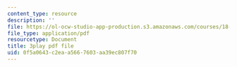 ```yaml
---
content_type: resource
description: ''
file: https://ol-ocw-studio-app-production.s3.amazonaws.com/courses/18-06sc-linear-algebra-fall-2011/0f5a0643c2eaa5667603aa39ec807f70_AMLekTJR5_U.pdf
file_type: application/pdf
resourcetype: Document
title: 3play pdf file
uid: 0f5a0643-c2ea-a566-7603-aa39ec807f70
---
```

